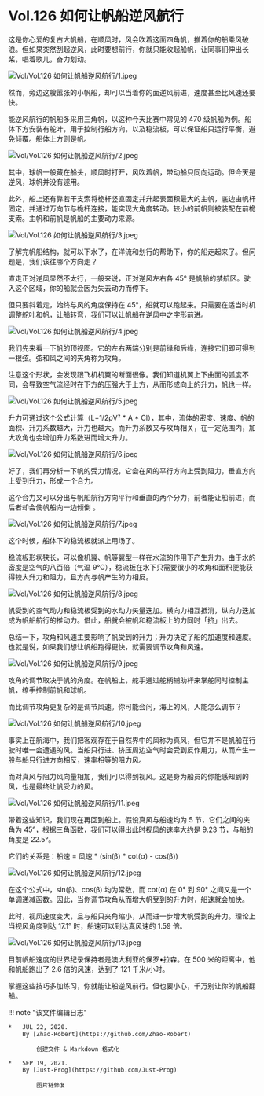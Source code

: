 # Vol.126 如何让帆船逆风航行

这是你心爱的复古大帆船，在顺风时，风会吹着这面四角帆，推着你的船乘风破浪。但如果突然刮起逆风，此时要想前行，你就只能收起船帆，让同事们伸出长桨，唱着歌儿，奋力划动。

![Vol/Vol.126 如何让帆船逆风航行/1.jpeg](https://cdn.jsdelivr.net/gh/just-prog/static/image/Vol/Vol.126%20如何让帆船逆风航行/1.jpeg)

然而，旁边这艘嚣张的小帆船，却可以当着你的面逆风前进，速度甚至比风速还要快。

能逆风航行的帆船多采用三角帆，以这种今天比赛中常见的 470 级帆船为例。船体下方安装有舵叶，用于控制行船方向，以及稳流板，可以保证船只运行平衡，避免倾覆。船体上方则是帆。

![Vol/Vol.126 如何让帆船逆风航行/2.jpeg](https://cdn.jsdelivr.net/gh/just-prog/static/image/Vol/Vol.126%20如何让帆船逆风航行/2.jpeg)

其中，球帆一般藏在船头，顺风时打开，风吹着帆，带动船只同向运动。但今天是逆风，球帆并没有逑用。

此外，船上还有靠若干支索将桅杆竖直固定并升起表面积最大的主帆，底边由帆杆固定，并通过万向节与桅杆连接，能实现大角度转动。较小的前帆则被装配在前桅支索。主帆和前帆是帆船的主要动力来源。

![Vol/Vol.126 如何让帆船逆风航行/3.jpeg](https://cdn.jsdelivr.net/gh/just-prog/static/image/Vol/Vol.126%20如何让帆船逆风航行/3.jpeg)

了解完帆船结构，就可以下水了，在洋流和划行的帮助下，你的船走起来了。但问题是，我们该往哪个方向走？

直走正对逆风显然不太行，一般来说，正对逆风左右各 45° 是帆船的禁航区。驶入这个区域，你的船就会因为失去动力而停下。

但只要斜着走，始终与风的角度保持在 45°，船就可以跑起来。只需要在适当时机调整舵叶和帆，让船转弯，我们可以让帆船在逆风中之字形前进。

![Vol/Vol.126 如何让帆船逆风航行/4.jpeg](https://cdn.jsdelivr.net/gh/just-prog/static/image/Vol/Vol.126%20如何让帆船逆风航行/4.jpeg)

我们先来看一下帆的顶视图。它的左右两端分别是前缘和后缘，连接它们即可得到一根弦。弦和风之间的夹角称为攻角。

注意这个形状，会发现跟飞机机翼的断面很像。我们知道机翼上下曲面的弧度不同，会导致空气流经时在下方的压强大于上方，从而形成向上的升力，帆也一样。

![Vol/Vol.126 如何让帆船逆风航行/5.jpeg](https://cdn.jsdelivr.net/gh/just-prog/static/image/Vol/Vol.126%20如何让帆船逆风航行/5.jpeg)

升力可通过这个公式计算（L=1/2ρV² \* A \* Cl），其中，流体的密度、速度、帆的面积、升力系数越大，升力也越大。而升力系数又与攻角相关，在一定范围内，加大攻角也会增加升力系数进而增大升力。

![Vol/Vol.126 如何让帆船逆风航行/6.jpeg](https://cdn.jsdelivr.net/gh/just-prog/static/image/Vol/Vol.126%20如何让帆船逆风航行/6.jpeg)

好了，我们再分析一下帆的受力情况，它会在风的平行方向上受到阻力，垂直方向上受到升力，形成一个合力。

这个合力又可以分出与帆船航行方向平行和垂直的两个分力，前者能让船前进，而后者却会使帆船向一边倾倒 。

![Vol/Vol.126 如何让帆船逆风航行/7.jpeg](https://cdn.jsdelivr.net/gh/just-prog/static/image/Vol/Vol.126%20如何让帆船逆风航行/7.jpeg)

这个时候，船体下的稳流板就派上用场了。

稳流板形状狭长，可以像机翼、帆等翼型一样在水流的作用下产生升力。由于水的密度是空气的八百倍（气温 9℃），稳流板在水下只需要很小的攻角和面积便能获得较大升力和阻力，且方向与帆产生的力相反。

![Vol/Vol.126 如何让帆船逆风航行/8.jpeg](https://cdn.jsdelivr.net/gh/just-prog/static/image/Vol/Vol.126%20如何让帆船逆风航行/8.jpeg)

帆受到的空气动力和稳流板受到的水动力矢量迭加。横向力相互抵消，纵向力迭加成为帆船航行的推动力。借此，船就会被帆和稳流板上的力同时「挤」出去。

总结一下，攻角和风速主要影响了帆受到的升力；升力决定了船的加速度和速度。也就是说，如果我们想让帆船跑得更快，就需要调节攻角和风速。

![Vol/Vol.126 如何让帆船逆风航行/9.jpeg](https://cdn.jsdelivr.net/gh/just-prog/static/image/Vol/Vol.126%20如何让帆船逆风航行/9.jpeg)

攻角的调节取决于帆的角度。在帆船上，舵手通过舵柄辅助杆来掌舵同时控制主帆，缭手控制前帆和球帆。

而比调节攻角更复杂的是调节风速。你可能会问，海上的风，人能怎么调节？

![Vol/Vol.126 如何让帆船逆风航行/10.jpeg](https://cdn.jsdelivr.net/gh/just-prog/static/image/Vol/Vol.126%20如何让帆船逆风航行/10.jpeg)

事实上在航海中，我们把客观存在于自然界中的风称为真风，但它并不是帆船在行驶时唯一会遭遇的风。当船只行进、挤压周边空气时会受到反作用力，从而产生一股与船只行进方向相反，速率相等的阻力风。

而对真风与阻力风向量相加，我们可以得到视风。这是身为船员的你能感知到的风，也是最终让帆受力的风。

![Vol/Vol.126 如何让帆船逆风航行/11.jpeg](https://cdn.jsdelivr.net/gh/just-prog/static/image/Vol/Vol.126%20如何让帆船逆风航行/11.jpeg)

带着这些知识，我们现在再回到船上。假设真风与船速均为 5 节，它们之间的夹角为 45°，根据三角函数，我们可以得出此时视风的速率大约是 9.23 节，与船的角度是 22.5°。

它们的关系是：船速 = 风速 \* (sin(β) \* cot(α) - cos(β))

![Vol/Vol.126 如何让帆船逆风航行/12.jpeg](https://cdn.jsdelivr.net/gh/just-prog/static/image/Vol/Vol.126%20如何让帆船逆风航行/12.jpeg)

在这个公式中，sin(β)、cos(β) 均为常数，而 cot(α) 在 0° 到 90° 之间又是一个单调递减函数。因此，当你调节攻角从而增大帆受到的升力时，船速就会加快。

此时，视风速度变大，且与船只夹角缩小，从而进一步增大帆受到的升力。理论上当视风角度到达 17.1° 时，船速可以到达真风速的 1.59 倍。

![Vol/Vol.126 如何让帆船逆风航行/13.jpeg](https://cdn.jsdelivr.net/gh/just-prog/static/image/Vol/Vol.126%20如何让帆船逆风航行/13.jpeg)

目前帆船速度的世界纪录保持者是澳大利亚的保罗•拉森。在 500 米的距离中，他和帆船跑出了 2.6 倍的风速，达到了 121 千米/小时。

掌握这些技巧多加练习，你就能让船逆风前行。但也要小心，千万别让你的帆船翻船。

!!! note "该文件编辑日志"

	*	JUL 22, 2020.
		By [Zhao-Robert](https://github.com/Zhao-Robert)

			创建文件 & Markdown 格式化

	*	SEP 19, 2021.
		By [Just-Prog](https://github.com/Just-Prog)

			图片链修复
